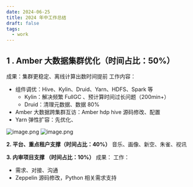 ```yaml
---
date: 2024-06-25
title: 2024 年中工作总结
draft: false
tags:
  - work
---
```

## 1 . Amber 大数据集群优化（时间占比：50%）
成果：集群更稳定、离线计算出数时间提前
工作内容：
- 组件调优：Hive、Kylin、Druid、Yarn、HDFS、Spark 等
	- Kylin：解决频繁 FullGC 、预计算时间过长问题（200min+）
	- Druid：清理元数据、数据 80%
- Amber 大数据跨集群互访：Amber hdp hive 源码修改、配置
- Yarn 弹性扩容：先优化、

![image.png](https://cdn.jsdelivr.net/gh/goby-ao/picgo@main/img/20240625115124.png)
![image.png](https://cdn.jsdelivr.net/gh/goby-ao/picgo@main/img/20240625115205.png)


**2. 平台、重点租户支撑（时间占比：40%）**
音乐、画像、新空、朱雀、视讯

**3. 内审项目支撑 （时间占比：10%）**
成果：
工作：
- 需求、对接、沟通
- Zeppelin 源码修改，Python 相关需求支持
